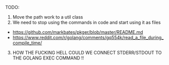 TODO:

1. Move the path work to a util class
2. We need to stop using the commands in code and start using it as files
* https://github.com/markbates/pkger/blob/master/README.md
* https://www.reddit.com/r/golang/comments/gq554k/read_a_file_during_compile_time/

3. HOW THE FUCKING HELL COULD WE CONNECT STDERR/STDOUT TO THE GOLANG EXEC COMMAND !!